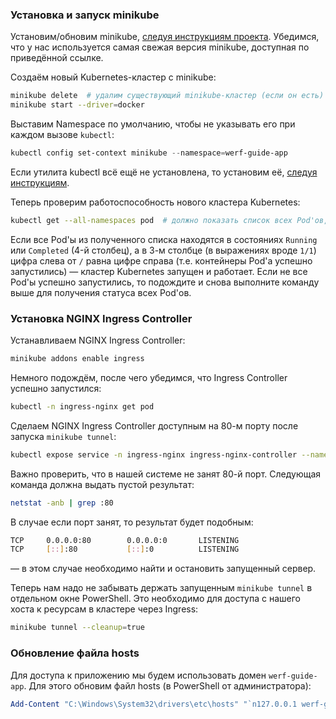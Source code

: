 ### Установка и запуск minikube

Установим/обновим minikube, [следуя инструкциям проекта](https://minikube.sigs.k8s.io/docs/start/). Убедимся, что у нас используется самая свежая версия minikube, доступная по приведённой ссылке.

Создаём новый Kubernetes-кластер с minikube:
```bash
minikube delete  # удалим существующий minikube-кластер (если он есть)
minikube start --driver=docker
```

Выставим Namespace по умолчанию, чтобы не указывать его при каждом вызове `kubectl`:
```powershell
kubectl config set-context minikube --namespace=werf-guide-app
```

Если утилита kubectl всё ещё не установлена, то установим её, [следуя инструкциям](https://kubernetes.io/docs/tasks/tools/install-kubectl-windows/).

Теперь проверим работоспособность нового кластера Kubernetes:
```bash
kubectl get --all-namespaces pod  # должно показать список всех Pod'ов, запущенных в кластере
```

Если все Pod'ы из полученного списка находятся в состояниях `Running` или `Completed` (4-й столбец), а в 3-м столбце (в выражениях вроде `1/1`) цифра слева от `/` равна цифре справа (т.е. контейнеры Pod'а успешно запустились) — кластер Kubernetes запущен и работает. Если не все Pod'ы успешно запустились, то подождите и снова выполните команду выше для получения статуса всех Pod'ов.

### Установка NGINX Ingress Controller

Устанавливаем NGINX Ingress Controller:
```bash
minikube addons enable ingress
```

Немного подождём, после чего убедимся, что Ingress Controller успешно запустился:
```bash
kubectl -n ingress-nginx get pod
```

Сделаем NGINX Ingress Controller доступным на 80-м порту после запуска `minikube tunnel`:
```bash
kubectl expose service -n ingress-nginx ingress-nginx-controller --name ingress-nginx-controller-lb --type LoadBalancer --port 80 --target-port http
```

Важно проверить, что в нашей системе не занят 80-й порт. Следующая команда должна выдать пустой результат:
```bash
netstat -anb | grep :80
```

В случае если порт занят, то результат будет подобным:

```bash
TCP     0.0.0.0:80        0.0.0.0:0       LISTENING
TCP     [::]:80           [::]:0          LISTENING
```

— в этом случае необходимо найти и остановить запущенный сервер.

Теперь нам надо не забывать держать запущенным `minikube tunnel` в отдельном окне PowerShell. Это необходимо для доступа с нашего хоста к ресурсам в кластере через Ingress:
```bash
minikube tunnel --cleanup=true
```

### Обновление файла hosts

Для доступа к приложению мы будем использовать домен `werf-guide-app`. Для этого обновим файл hosts (в PowerShell от администратора):
```powershell
Add-Content "C:\Windows\System32\drivers\etc\hosts" "`n127.0.0.1 werf-guide-app"
```
